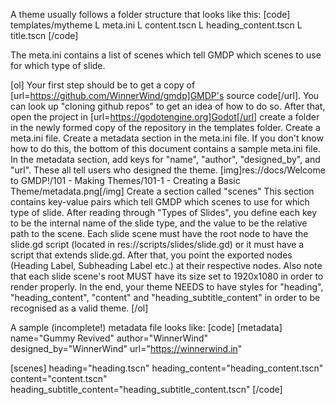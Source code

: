 A theme usually follows a folder structure that looks like this:
[code]
templates/mytheme
L meta.ini
L content.tscn
L heading_content.tscn
L title.tscn
[/code]

The meta.ini contains a list of scenes which tell GMDP which scenes to use for which type of slide.

[ol]
Your first step should be to get a copy of [url=https://github.com/WinnerWind/gmdp]GMDP's source code[/url]. You can look up "cloning github repos" to get an idea of how to do so.
After that, open the project in [url=https://godotengine.org]Godot[/url] create a folder in the newly formed copy of the repository in the templates folder. 
Create a meta.ini file.
Create a metadata section in the meta.ini file. If you don't know how to do this, the bottom of this document contains a sample meta.ini file.
In the metadata section, add keys for "name", "author", "designed_by", and "url". These all tell users who designed the theme. [img]res://docs/Welcome to GMDP!/101 - Making Themes/101-1 - Creating a Basic Theme/metadata.png[/img]
Create a section called "scenes"
This section contains key-value pairs which tell GMDP which scenes to use for which type of slide. After reading through "Types of Slides", you define each key to be the internal name of the slide type, and the value to be the relative path to the scene. 
Each slide scene must have the root node to have the slide.gd script (located in res://scripts/slides/slide.gd) or it must have a script that extends slide.gd. After that, you point the exported nodes (Heading Label, Subheading Label etc.) at their respective nodes. 
Also note that each slide scene's root MUST have its size set to 1920x1080 in order to render properly.
In the end, your theme NEEDS to have styles for "heading", "heading_content", "content" and "heading_subtitle_content" in order to be recognised as a valid theme.
[/ol]

A sample (incomplete!) metadata file looks like:
[code]
[metadata]
name="Gummy Revived"
author="WinnerWind"
designed_by="WinnerWind"
url="https://winnerwind.in"

[scenes]
heading="heading.tscn"
heading_content="heading_content.tscn"
content="content.tscn"
heading_subtitle_content="heading_subtitle_content.tscn"
[/code]
